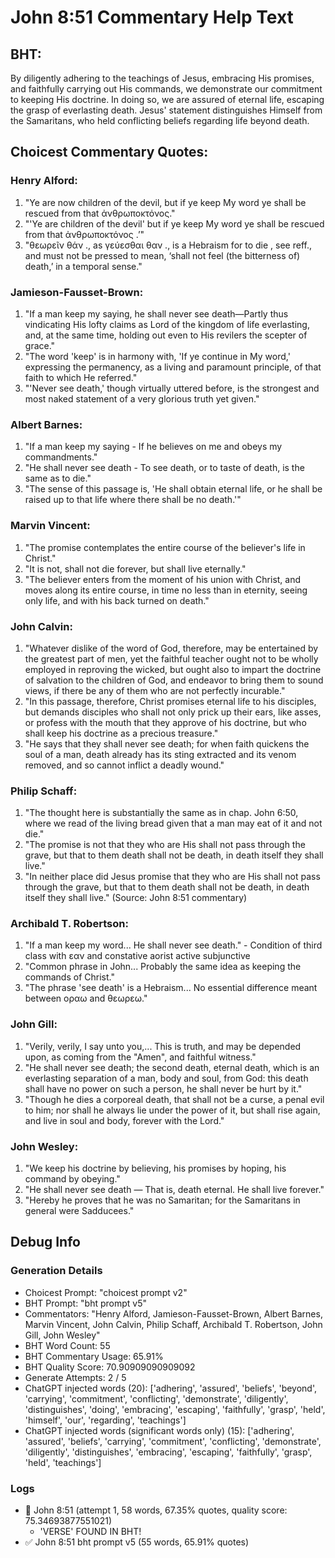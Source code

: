 # John 8:51 Commentary Help Text

## BHT:
By diligently adhering to the teachings of Jesus, embracing His promises, and faithfully carrying out His commands, we demonstrate our commitment to keeping His doctrine. In doing so, we are assured of eternal life, escaping the grasp of everlasting death. Jesus' statement distinguishes Himself from the Samaritans, who held conflicting beliefs regarding life beyond death.

## Choicest Commentary Quotes:
### Henry Alford:
1. "Ye are now children of the devil, but if ye keep My word ye shall be rescued from that ἀνθρωποκτόνος."
2. "'Ye are children of the devil' but if ye keep My word ye shall be rescued from that ἀνθρωποκτόνος .’"
3. "θεωρεῖν θάν  ., as γεύεσθαι θαν ., is a Hebraism for  to die , see reff., and must not be pressed to mean, ‘shall not  feel (the bitterness of) death,’ in a temporal sense."

### Jamieson-Fausset-Brown:
1. "If a man keep my saying, he shall never see death—Partly thus vindicating His lofty claims as Lord of the kingdom of life everlasting, and, at the same time, holding out even to His revilers the scepter of grace."
2. "The word 'keep' is in harmony with, 'If ye continue in My word,' expressing the permanency, as a living and paramount principle, of that faith to which He referred."
3. "'Never see death,' though virtually uttered before, is the strongest and most naked statement of a very glorious truth yet given."

### Albert Barnes:
1. "If a man keep my saying - If he believes on me and obeys my commandments."
2. "He shall never see death - To see death, or to taste of death, is the same as to die."
3. "The sense of this passage is, 'He shall obtain eternal life, or he shall be raised up to that life where there shall be no death.'"

### Marvin Vincent:
1. "The promise contemplates the entire course of the believer's life in Christ."
2. "It is not, shall not die forever, but shall live eternally."
3. "The believer enters from the moment of his union with Christ, and moves along its entire course, in time no less than in eternity, seeing only life, and with his back turned on death."

### John Calvin:
1. "Whatever dislike of the word of God, therefore, may be entertained by the greatest part of men, yet the faithful teacher ought not to be wholly employed in reproving the wicked, but ought also to impart the doctrine of salvation to the children of God, and endeavor to bring them to sound views, if there be any of them who are not perfectly incurable."
2. "In this passage, therefore, Christ promises eternal life to his disciples, but demands disciples who shall not only prick up their ears, like asses, or profess with the mouth that they approve of his doctrine, but who shall keep his doctrine as a precious treasure."
3. "He says that they shall never see death; for when faith quickens the soul of a man, death already has its sting extracted and its venom removed, and so cannot inflict a deadly wound."

### Philip Schaff:
1. "The thought here is substantially the same as in chap. John 6:50, where we read of the living bread given that a man may eat of it and not die."
2. "The promise is not that they who are His shall not pass through the grave, but that to them death shall not be death, in death itself they shall live."
3. "In neither place did Jesus promise that they who are His shall not pass through the grave, but that to them death shall not be death, in death itself they shall live."
(Source: John 8:51 commentary)

### Archibald T. Robertson:
1. "If a man keep my word... He shall never see death." - Condition of third class with εαν and constative aorist active subjunctive
2. "Common phrase in John... Probably the same idea as keeping the commands of Christ."
3. "The phrase 'see death' is a Hebraism... No essential difference meant between οραω and θεωρεω."

### John Gill:
1. "Verily, verily, I say unto you,... This is truth, and may be depended upon, as coming from the "Amen", and faithful witness."
2. "He shall never see death; the second death, eternal death, which is an everlasting separation of a man, body and soul, from God: this death shall have no power on such a person, he shall never be hurt by it."
3. "Though he dies a corporeal death, that shall not be a curse, a penal evil to him; nor shall he always lie under the power of it, but shall rise again, and live in soul and body, forever with the Lord."

### John Wesley:
1. "We keep his doctrine by believing, his promises by hoping, his command by obeying."
2. "He shall never see death — That is, death eternal. He shall live forever."
3. "Hereby he proves that he was no Samaritan; for the Samaritans in general were Sadducees."


## Debug Info
### Generation Details
- Choicest Prompt: "choicest prompt v2"
- BHT Prompt: "bht prompt v5"
- Commentators: "Henry Alford, Jamieson-Fausset-Brown, Albert Barnes, Marvin Vincent, John Calvin, Philip Schaff, Archibald T. Robertson, John Gill, John Wesley"
- BHT Word Count: 55
- BHT Commentary Usage: 65.91%
- BHT Quality Score: 70.90909090909092
- Generate Attempts: 2 / 5
- ChatGPT injected words (20):
	['adhering', 'assured', 'beliefs', 'beyond', 'carrying', 'commitment', 'conflicting', 'demonstrate', 'diligently', 'distinguishes', 'doing', 'embracing', 'escaping', 'faithfully', 'grasp', 'held', 'himself', 'our', 'regarding', 'teachings']
- ChatGPT injected words (significant words only) (15):
	['adhering', 'assured', 'beliefs', 'carrying', 'commitment', 'conflicting', 'demonstrate', 'diligently', 'distinguishes', 'embracing', 'escaping', 'faithfully', 'grasp', 'held', 'teachings']

### Logs
- 🔄 John 8:51 (attempt 1, 58 words, 67.35% quotes, quality score: 75.34693877551021) 
	- 'VERSE' FOUND IN BHT!
- ✅ John 8:51 bht prompt v5 (55 words, 65.91% quotes)